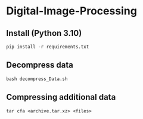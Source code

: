 # Digital-Image-Processing

## Install (Python 3.10)

`pip install -r requirements.txt`

## Decompress data

`bash decompress_Data.sh`

## Compressing additional data

`tar cfa <archive.tar.xz> <files>`
